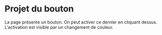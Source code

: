 # Projet du bouton

La page présente un bouton. On peut activer ce dernier en cliquant dessus. L'activation est visible par un changement de couleur. 


